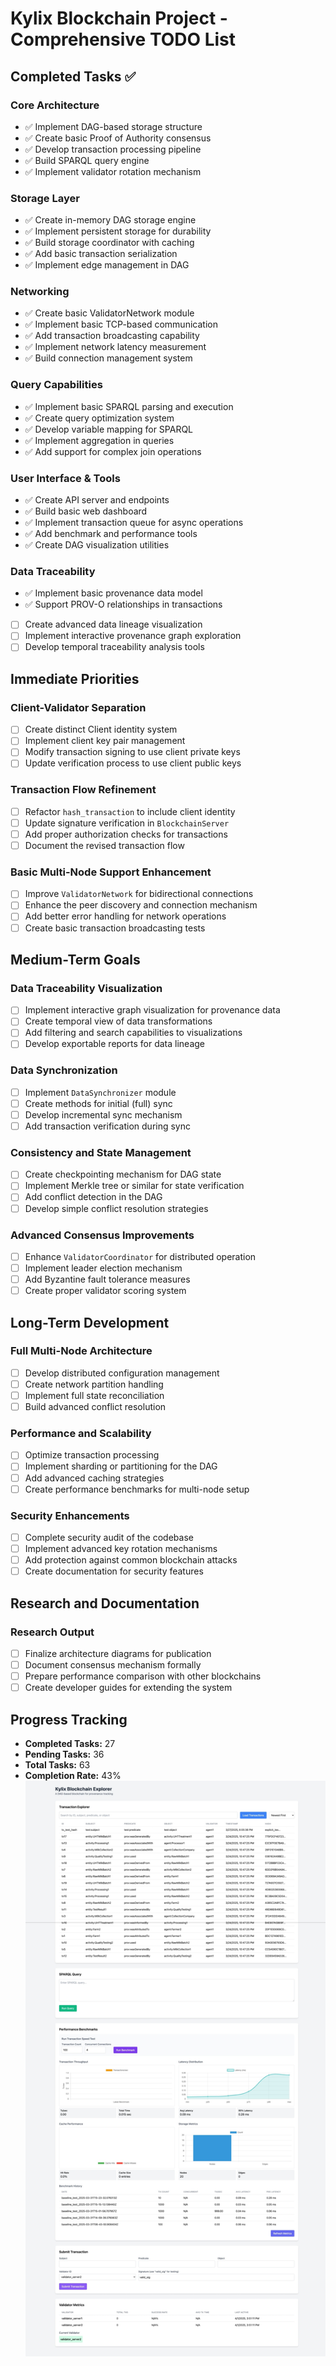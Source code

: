 # Kylix Blockchain Project - Comprehensive TODO List

## Completed Tasks ✅

### Core Architecture
- ✅ Implement DAG-based storage structure
- ✅ Create basic Proof of Authority consensus
- ✅ Develop transaction processing pipeline
- ✅ Build SPARQL query engine
- ✅ Implement validator rotation mechanism

### Storage Layer
- ✅ Create in-memory DAG storage engine
- ✅ Implement persistent storage for durability
- ✅ Build storage coordinator with caching
- ✅ Add basic transaction serialization
- ✅ Implement edge management in DAG

### Networking
- ✅ Create basic ValidatorNetwork module
- ✅ Implement basic TCP-based communication
- ✅ Add transaction broadcasting capability
- ✅ Implement network latency measurement
- ✅ Build connection management system

### Query Capabilities
- ✅ Implement basic SPARQL parsing and execution
- ✅ Create query optimization system
- ✅ Develop variable mapping for SPARQL
- ✅ Implement aggregation in queries
- ✅ Add support for complex join operations

### User Interface & Tools
- ✅ Create API server and endpoints
- ✅ Build basic web dashboard
- ✅ Implement transaction queue for async operations
- ✅ Add benchmark and performance tools
- ✅ Create DAG visualization utilities

### Data Traceability
- ✅ Implement basic provenance data model
- ✅ Support PROV-O relationships in transactions
- [ ] Create advanced data lineage visualization
- [ ] Implement interactive provenance graph exploration
- [ ] Develop temporal traceability analysis tools

## Immediate Priorities

### Client-Validator Separation
- [ ] Create distinct Client identity system
- [ ] Implement client key pair management
- [ ] Modify transaction signing to use client private keys
- [ ] Update verification process to use client public keys

### Transaction Flow Refinement
- [ ] Refactor `hash_transaction` to include client identity
- [ ] Update signature verification in `BlockchainServer`
- [ ] Add proper authorization checks for transactions
- [ ] Document the revised transaction flow

### Basic Multi-Node Support Enhancement
- [ ] Improve `ValidatorNetwork` for bidirectional connections
- [ ] Enhance the peer discovery and connection mechanism
- [ ] Add better error handling for network operations
- [ ] Create basic transaction broadcasting tests

## Medium-Term Goals

### Data Traceability Visualization
- [ ] Implement interactive graph visualization for provenance data
- [ ] Create temporal view of data transformations
- [ ] Add filtering and search capabilities to visualizations
- [ ] Develop exportable reports for data lineage

### Data Synchronization
- [ ] Implement `DataSynchronizer` module
- [ ] Create methods for initial (full) sync
- [ ] Develop incremental sync mechanism
- [ ] Add transaction verification during sync

### Consistency and State Management
- [ ] Create checkpointing mechanism for DAG state
- [ ] Implement Merkle tree or similar for state verification
- [ ] Add conflict detection in the DAG
- [ ] Develop simple conflict resolution strategies

### Advanced Consensus Improvements
- [ ] Enhance `ValidatorCoordinator` for distributed operation
- [ ] Implement leader election mechanism
- [ ] Add Byzantine fault tolerance measures
- [ ] Create proper validator scoring system

## Long-Term Development

### Full Multi-Node Architecture
- [ ] Develop distributed configuration management
- [ ] Create network partition handling
- [ ] Implement full state reconciliation
- [ ] Build advanced conflict resolution

### Performance and Scalability
- [ ] Optimize transaction processing
- [ ] Implement sharding or partitioning for the DAG
- [ ] Add advanced caching strategies
- [ ] Create performance benchmarks for multi-node setup

### Security Enhancements
- [ ] Complete security audit of the codebase
- [ ] Implement advanced key rotation mechanisms
- [ ] Add protection against common blockchain attacks
- [ ] Create documentation for security features

## Research and Documentation

### Research Output
- [ ] Finalize architecture diagrams for publication
- [ ] Document consensus mechanism formally
- [ ] Prepare performance comparison with other blockchains
- [ ] Create developer guides for extending the system

## Progress Tracking

- **Completed Tasks:** 27
- **Pending Tasks:** 36
- **Total Tasks:** 63
- **Completion Rate:** 43%
![Kylix Project Overview](./images/kylix-1.jpg)
